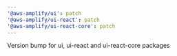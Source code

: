 ```yaml
---
'@aws-amplify/ui': patch
'@aws-amplify/ui-react': patch
'@aws-amplify/ui-react-core': patch
---
```


Version bump for ui, ui-react and ui-react-core packages

